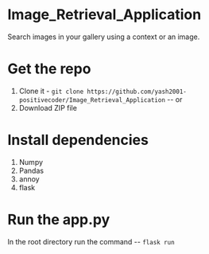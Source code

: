 # Image_Retrieval_Application
Search images in your gallery using a context or an image.

# Get the repo
  1. Clone it - `git clone https://github.com/yash2001-positivecoder/Image_Retrieval_Application` -- or
  2. Download ZIP file

# Install dependencies
 1. Numpy
 2. Pandas
 3. annoy
 4. flask

# Run the app.py
In the root directory run the command -- `flask run`
